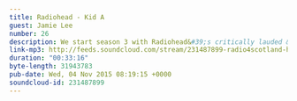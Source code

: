 ```yaml
---
title: Radiohead - Kid A
guest: Jamie Lee
number: 26
description: We start season 3 with Radiohead&#39;s critically lauded &quot;Kid A&quot; as recommended by comedian Jamie Lee. If you like tone-poems, biblical studies or hat derived song writing you&#39;re going to love this episode.
link-mp3: http://feeds.soundcloud.com/stream/231487899-radio4scotland-hmm-interesting-choice-ep26-radiohead-kid-a-feat-jamie-lee.mp3
duration: "00:33:16"
byte-length: 31943783
pub-date: Wed, 04 Nov 2015 08:19:15 +0000
soundcloud-id: 231487899
---
```

